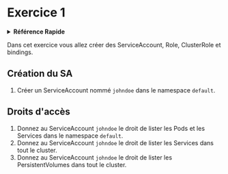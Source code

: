 # Exercice 1

<details>
<summary><b>Référence Rapide</b></summary>
<p>

* Espace de noms : `default`<br>
* Documentation : [Utilisation de l'autorisation RBAC](https://kubernetes.io/docs/reference/access-authn-authz/rbac/)

</p>
</details>

Dans cet exercice vous allez créer des ServiceAccount, Role, ClusterRole et bindings.


## Création du SA

1. Créer un ServiceAccount nommé `johndoe` dans le namespace `default`.

## Droits d'accès

1. Donnez au ServiceAccount `johndoe` le droit de lister les Pods et les Services dans le namespace `default`.
2. Donnez au ServiceAccount `johndoe` le droit de lister les Services dans tout le cluster.
3. Donnez au ServiceAccount `johndoe` le droit de lister les PersistentVolumes dans tout le cluster.